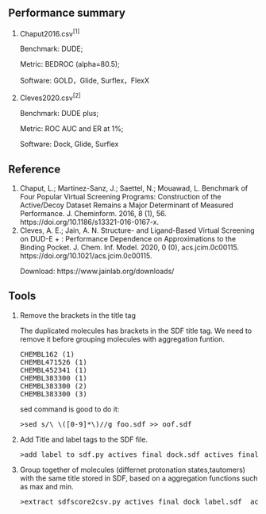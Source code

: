 <h2>Performance summary</h2>
<ol>
<li>Chaput2016.csv<sup>[1]</sup></li>
<p>Benchmark: DUDE;</p>
<p>Metric: BEDROC (alpha=80.5);</p>
<p>Software: GOLD，Glide, Surflex，FlexX</p>  
<li>Cleves2020.csv<sup>[2]</sup></li>
<p>Benchmark: DUDE plus;</p>
<p>Metric: ROC AUC and ER at 1%;</p>
<p>Software: Dock, Glide, Surflex</p>  
</ol>
<h2>Reference</h2>
<ol>
<li>Chaput, L.; Martinez-Sanz, J.; Saettel, N.; Mouawad, L. Benchmark of Four Popular Virtual Screening Programs: Construction of the Active/Decoy Dataset Remains a Major Determinant of Measured Performance. J. Cheminform. 2016, 8 (1), 56. https://doi.org/10.1186/s13321-016-0167-x.</li>
<li>Cleves, A. E.; Jain, A. N. Structure- and Ligand-Based Virtual Screening on DUD-E + : Performance Dependence on Approximations to the Binding Pocket. J. Chem. Inf. Model. 2020, 0 (0), acs.jcim.0c00115. https://doi.org/10.1021/acs.jcim.0c00115.</li>
<p>Download: https://www.jainlab.org/downloads/</p>
</ol>
<h2>Tools</h2>
<ol>
<li>Remove the brackets in the title tag</li>
<p>The duplicated molecules has brackets in the SDF title tag. We need to remove it before grouping molecules with aggregation funtion.</p>
<pre line="1" lang="python">
CHEMBL162 (1)
CHEMBL471526 (1)
CHEMBL452341 (1)
CHEMBL383300 (1)
CHEMBL383300 (2)
CHEMBL383300 (3)
</pre>
<p>sed command is good to do it:</p>
<pre line="1" lang="python">
>sed s/\ \([0-9]*\)//g foo.sdf >> oof.sdf
</pre>
<li>Add Title and label tags to the SDF file.</li>
<pre line="1" lang="python">
>add_label_to_sdf.py actives_final_dock.sdf actives_final_dock_label.sdf active
</pre>
<li>Group together of molecules (differnet protonation states,tautomers) with the same title stored in SDF, based on a aggregation functions such as max and min.</li>
<pre line="1" lang="python">
>extract_sdfscore2csv.py actives_final_dock_label.sdf  actives_score.csv Chemgauss4 min
</pre>
</ol>
